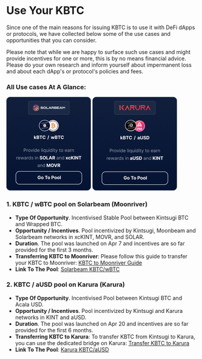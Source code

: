 # Use Your KBTC

Since one of the main reasons for issuing KBTC is to use it with DeFi dApps or protocols, we have collected below some of the use cases and opportunities that you can consider.

Please note that while we are happy to surface such use cases and might provide incentives for one or more, this is by no means financial advice. Please do your own research and inform yourself about impermanent loss and about each dApp's or protocol's policies and fees.

### All Use cases At A Glance:

[![Solarbeam Pool](../_assets/img/kintsugi/Solarbeam%20kBTC%20Pool.png)](https://app.solarbeam.io/farm?filter=stable)
[![Karura Pool](../_assets/img/kintsugi/Karura%20kBTC%20Pool.png)](https://apps.karura.network/earn)

### 1. KBTC / wBTC pool on Solarbeam (Moonriver)

* **Type Of Opportunity**. Incentivised Stable Pool between Kintsugi BTC and Wrapped BTC.
* **Opportunity / Incentives**. Pool incentivized by Kintsugi, Moonbeam and Solarbeam networks in xcKINT, MOVR, and SOLAR.
* **Duration**. The pool was launched on Apr 7 and incentives are so far provided for the first 3 months.
* **Transferring KBTC to Moonriver**:  Please follow this guide to transfer your KBTC to Moonriver: [KBTC to Moonriver Guide](https://moonbeam.network/tutorial/cross-chain-assets-on-moonriver/)
* **Link To The Pool**: [Solarbeam KBTC/wBTC](https://app.solarbeam.io/farm?filter=stable)

### 2. KBTC / aUSD pool on Karura (Karura)

* **Type Of Opportunity**. Incentivised Pool between Kintsugi BTC and Acala USD.
* **Opportunity / Incentives**. Pool incentivized by Kintsugi and Karura networks in KINT and aUSD.
* **Duration**. The pool was launched on Apr 20 and incentives are so far provided for the first 6 months.
* **Transferring KBTC to Karura**:  To transfer KBTC from Kintsugi to Karura, you can use the dedicated bridge on Karura: [Transfer KBTC to Karura](https://apps.karura.network/bridge)
* **Link To The Pool**: [Karura KBTC/aUSD](https://apps.karura.network/earn)
